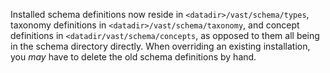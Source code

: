 Installed schema definitions now reside in `<datadir>/vast/schema/types`,
taxonomy definitions in `<datadir>/vast/schema/taxonomy`, and concept
definitions in `<datadir/vast/schema/concepts`, as opposed to them all being in
the schema directory directly. When overriding an existing installation, you
_may_ have to delete the old schema definitions by hand.
